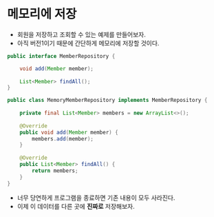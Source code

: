 # 메모리에 저장

- 회원을 저장하고 조회할 수 있는 예제를 만들어보자.
- 아직 버전1이기 때문에 간단하게 메모리에 저장할 것이다.

```java
public interface MemberRepository {

	void add(Member member);
	
	List<Member> findAll();
}

public class MemoryMemberRepository implements MemberRepository {
	
	private final List<Member> members = new ArrayList<>();
	
	@Override
	public void add(Member member) {
		members.add(member);
	}
	
	@Override
	public List<Member> findAll() {
		return members;
	}
}
```

- 너무 당연하게 프로그램을 종료하면 기존 내용이 모두 사라진다.
- 이제 이 데이터를 다른 곳에 **진짜로** 저장해보자.
